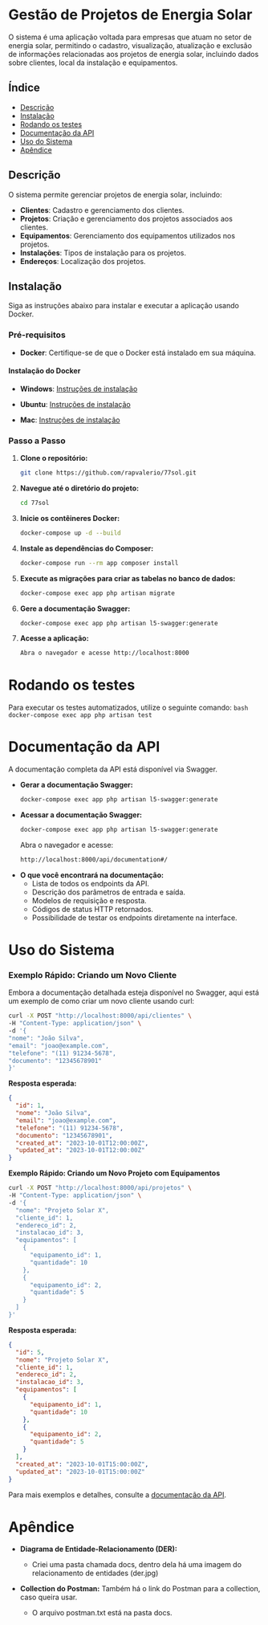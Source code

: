 # Gestão de Projetos de Energia Solar

O sistema é uma aplicação voltada para empresas que atuam no setor de energia solar, permitindo o cadastro, visualização, atualização e exclusão de informações relacionadas aos projetos de energia solar, incluindo dados sobre clientes, local da instalação e equipamentos.

## Índice

- [Descrição](#descrição)
- [Instalação](#instalação)
- [Rodando os testes](#rodando-os-testes)
- [Documentação da API](#documentação-da-api)
- [Uso do Sistema](#uso-do-sistema)
- [Apêndice](#apêndice)

## Descrição

O sistema permite gerenciar projetos de energia solar, incluindo:

- **Clientes**: Cadastro e gerenciamento dos clientes.
- **Projetos**: Criação e gerenciamento dos projetos associados aos clientes.
- **Equipamentos**: Gerenciamento dos equipamentos utilizados nos projetos.
- **Instalações**: Tipos de instalação para os projetos.
- **Endereços**: Localização dos projetos.

## Instalação

Siga as instruções abaixo para instalar e executar a aplicação usando Docker.

### Pré-requisitos

- **Docker**: Certifique-se de que o Docker está instalado em sua máquina.

#### Instalação do Docker

- **Windows**:
  [Instruções de instalação](https://docs.docker.com/desktop/install/windows-install/)

- **Ubuntu**:
  [Instruções de instalação](https://docs.docker.com/engine/install/ubuntu/)

- **Mac**:
  [Instruções de instalação](https://docs.docker.com/desktop/install/mac-install/)

### Passo a Passo

1. **Clone o repositório:**
    ```bash
    git clone https://github.com/rapvalerio/77sol.git
    ```
2. **Navegue até o diretório do projeto:**
    ```bash
    cd 77sol
    ```
3. **Inicie os contêineres Docker:**
    ```bash
    docker-compose up -d --build
    ```
4. **Instale as dependências do Composer:**
    ```bash
    docker-compose run --rm app composer install
    ```
5. **Execute as migrações para criar as tabelas no banco de dados:**
    ```bash
    docker-compose exec app php artisan migrate
    ```
6. **Gere a documentação Swagger:**
    ```bash
    docker-compose exec app php artisan l5-swagger:generate
    ```
7. **Acesse a aplicação:**
    ```bash
    Abra o navegador e acesse http://localhost:8000
    ```

# Rodando os testes
Para executar os testes automatizados, utilize o seguinte comando:
    ```bash
    docker-compose exec app php artisan test
    ```
# Documentação da API
A documentação completa da API está disponível via Swagger.
-  **Gerar a documentação Swagger:**
    ```bash
    docker-compose exec app php artisan l5-swagger:generate
    ```
- **Acessar a documentação Swagger:**
    ```bash
    docker-compose exec app php artisan l5-swagger:generate
    ```
    Abra o navegador e acesse:
    ```bash
    http://localhost:8000/api/documentation#/
    ```
- **O que você encontrará na documentação:**
    - Lista de todos os endpoints da API.
    - Descrição dos parâmetros de entrada e saída.
    - Modelos de requisição e resposta.
    - Códigos de status HTTP retornados.
    - Possibilidade de testar os endpoints diretamente na interface.
# Uso do Sistema
### Exemplo Rápido: Criando um Novo Cliente
Embora a documentação detalhada esteja disponível no Swagger, aqui está um exemplo de como criar um novo cliente usando curl:
```bash
curl -X POST "http://localhost:8000/api/clientes" \
-H "Content-Type: application/json" \
-d '{
"nome": "João Silva",
"email": "joao@example.com",
"telefone": "(11) 91234-5678",
"documento": "12345678901"
}'
```
**Resposta esperada:**
```json
{
  "id": 1,
  "nome": "João Silva",
  "email": "joao@example.com",
  "telefone": "(11) 91234-5678",
  "documento": "12345678901",
  "created_at": "2023-10-01T12:00:00Z",
  "updated_at": "2023-10-01T12:00:00Z"
}

```
**Exemplo Rápido: Criando um Novo Projeto com Equipamentos**
```bash
curl -X POST "http://localhost:8000/api/projetos" \
-H "Content-Type: application/json" \
-d '{
  "nome": "Projeto Solar X",
  "cliente_id": 1,
  "endereco_id": 2,
  "instalacao_id": 3,
  "equipamentos": [
    {
      "equipamento_id": 1,
      "quantidade": 10
    },
    {
      "equipamento_id": 2,
      "quantidade": 5
    }
  ]
}'
```
**Resposta esperada:**
```json
{
  "id": 5,
  "nome": "Projeto Solar X",
  "cliente_id": 1,
  "endereco_id": 2,
  "instalacao_id": 3,
  "equipamentos": [
    {
      "equipamento_id": 1,
      "quantidade": 10
    },
    {
      "equipamento_id": 2,
      "quantidade": 5
    }
  ],
  "created_at": "2023-10-01T15:00:00Z",
  "updated_at": "2023-10-01T15:00:00Z"
}
```
Para mais exemplos e detalhes, consulte a [documentação da API](http://localhost:8000/api/documentation#/).

# Apêndice
- **Diagrama de Entidade-Relacionamento (DER):**
    - Criei uma pasta chamada docs, dentro dela há uma imagem do relacionamento de entidades (der.jpg)

- **Collection do Postman:**
Também há o link do Postman para a collection, caso queira usar.
    - O arquivo postman.txt está na pasta docs.
